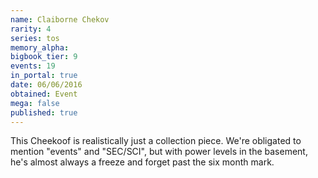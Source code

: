 ```yaml
---
name: Claiborne Chekov
rarity: 4
series: tos
memory_alpha:
bigbook_tier: 9
events: 19
in_portal: true
date: 06/06/2016
obtained: Event
mega: false
published: true
---
```


This Cheekoof is realistically just a collection piece. We're obligated to mention "events" and "SEC/SCI", but with power levels in the basement, he's almost always a freeze and forget past the six month mark.
